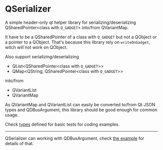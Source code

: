 # QSerializer

A simple header-only qt helper library for serializing/deserializing
QSharedPointer\<class with `Q_GADGET`\> into/from QVariantMap.

It have to be a QSharedPointer of a class with `Q_GADGET`
but not a QObject or a pointer to a QObject.
That's because this library rely on `writeOnGadget`,
witch will not work on QObject.

Also support serializing/deserializing

- QList\<QSharedPointer\<class with `Q_GADGET`\>\>
- QMap\<QString, QSharedPointer\<class with `Q_GADGET`\>\>

into/from

- QVariantList
- QVariantMap

As QVariantMap and QVariantList can easily
be converted to/from Qt JSON types and QDBusArgument,
this library should be good enough for common usage.

Check [types](./tests/src/qserializer/tests/types)
defined for basic tests for coding examples.

---

QSerializer can working with QDBusArgument,
check [the example](examples/dbus_message) for details of that.
